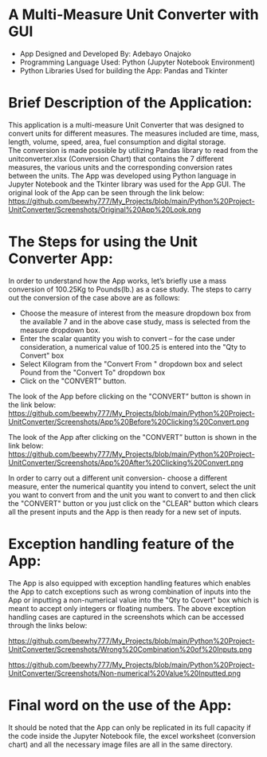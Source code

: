 # A Multi-Measure Unit Converter with GUI
- App Designed and Developed By: Adebayo Onajoko
- Programming Language Used: Python (Jupyter Notebook Environment)
- Python Libraries Used for building the App: Pandas and Tkinter


Brief Description of the Application:
=====================================
This application is a multi-measure Unit Converter that was designed to convert units for different measures. 
The measures included are time, mass, length, volume, speed, area, fuel consumption and digital storage.          
The conversion is made possible by utilizing Pandas library to read from the unitconverter.xlsx (Conversion Chart) that 
contains the 7 different measures, the various units and the corresponding conversion rates between the units.               The App was developed using Python language in Jupyter Notebook and the Tkinter library was used for the App GUI.
The original look of the App can be seen through the link below:
https://github.com/beewhy777/My_Projects/blob/main/Python%20Project-UnitConverter/Screenshots/Original%20App%20Look.png

The Steps for using the Unit Converter App:
===========================================
In order to understand how the App works, let’s briefly use a mass conversion of 100.25Kg to Pounds(lb.) as a case study.                                                                                                                                    The steps to carry out the conversion of the case above are as follows:
- Choose the measure of interest from the measure dropdown box from the available 7 and in the above case study, mass is
selected from the measure dropdown box.
- Enter the scalar quantity you wish to convert – for the case under consideration, a numerical value of 100.25 is entered
into the "Qty to Convert" box 
- Select Kilogram from the "Convert From " dropdown box and select Pound from the "Convert To" dropdown box
- Click on the "CONVERT” button.

The look of the App before clicking on the "CONVERT” button is shown in the link below:
https://github.com/beewhy777/My_Projects/blob/main/Python%20Project-UnitConverter/Screenshots/App%20Before%20Clicking%20Convert.png

The look of the App after clicking on the "CONVERT” button is shown in the link below:
https://github.com/beewhy777/My_Projects/blob/main/Python%20Project-UnitConverter/Screenshots/App%20After%20Clicking%20Convert.png 

In order to carry out a different unit conversion- choose a different measure, enter the numerical quantity you intend 
to convert, select the unit you want to convert from and the unit you want to convert to and then click the "CONVERT" button
or you just click on the "CLEAR" button which clears all the present inputs and the App is then ready for a new set of inputs.

Exception handling feature of the App:
======================================
The App is also equipped with exception handling features which enables the App to catch exceptions such as wrong combination of inputs into the App or inputting a non-numerical value into the "Qty to Covert" box which is meant to accept only integers or floating numbers. The above exception handling cases are captured in the screenshots which can be accessed through the links below:

https://github.com/beewhy777/My_Projects/blob/main/Python%20Project-UnitConverter/Screenshots/Wrong%20Combination%20of%20Inputs.png

https://github.com/beewhy777/My_Projects/blob/main/Python%20Project-UnitConverter/Screenshots/Non-numerical%20Value%20Inputted.png
       
Final word on the use of the App:
=================================
It should be noted that the App can only be replicated in its full capacity if the code inside the Jupyter Notebook file, the excel worksheet (conversion chart) and all the necessary image files are all in the same directory.





